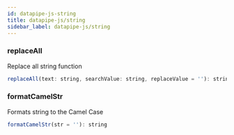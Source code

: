 ```yaml
---
id: datapipe-js-string
title: datapipe-js/string
sidebar_label: datapipe-js/string
---
```


### replaceAll

Replace all string function

```js
replaceAll(text: string, searchValue: string, replaceValue = ''): string
```

### formatCamelStr

Formats string to the Camel Case

```js
formatCamelStr(str = ''): string
```

